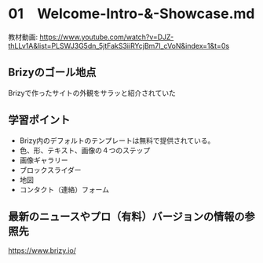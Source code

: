# 01　Welcome-Intro-&-Showcase.md

教材動画: https://www.youtube.com/watch?v=DJZ-thLLv1A&list=PLSWJ3G5dn_5jtFakS3iiRYcjBm7I_cVoN&index=1&t=0s

## Brizyのゴール地点
Brizyで作ったサイトの外観をサラッと紹介されていた

## 学習ポイント
- Brizy内のデフォルトのテンプレートは無料で提供されている。
- 色、形、テキスト、画像の４つのステップ
- 画像ギャラリー
- ブロックスライダー
- 地図
- コンタクト（連絡）フォーム

## 最新のニュースやプロ（有料）バージョンの情報の参照先

https://www.brizy.io/
